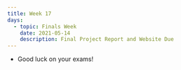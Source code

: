 ```yaml
---
title: Week 17
days:
  - topic: Finals Week
    date: 2021-05-14
    description: Final Project Report and Website Due
---
```


- Good luck on your exams!